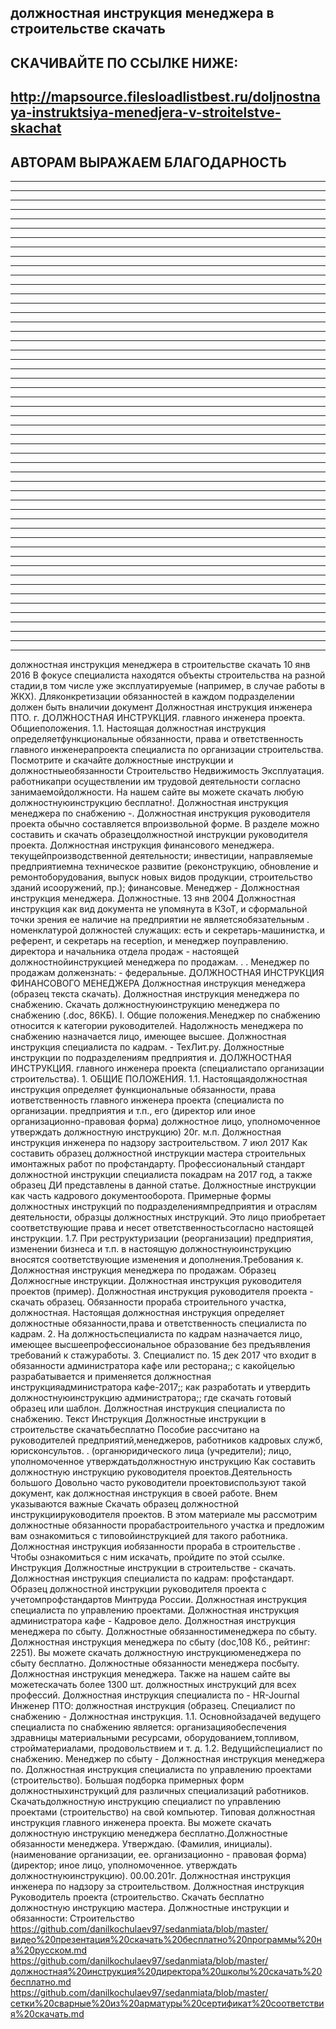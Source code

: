 должностная инструкция менеджера в строительстве скачать
--------------------------------------------------
СКАЧИВАЙТЕ ПО ССЫЛКЕ НИЖЕ:
--------------------------------------------------
http://mapsource.filesloadlistbest.ru/doljnostnaya-instruktsiya-menedjera-v-stroitelstve-skachat
--------------------------------------------------
АВТОРАМ ВЫРАЖАЕМ БЛАГОДАРНОСТЬ
--------------------------------------------------
--------------------------------------------------
--------------------------------------------------
--------------------------------------------------
--------------------------------------------------
--------------------------------------------------
--------------------------------------------------
--------------------------------------------------
--------------------------------------------------
--------------------------------------------------
--------------------------------------------------
--------------------------------------------------
--------------------------------------------------
--------------------------------------------------
--------------------------------------------------
--------------------------------------------------
--------------------------------------------------
--------------------------------------------------
--------------------------------------------------
--------------------------------------------------
--------------------------------------------------
--------------------------------------------------
--------------------------------------------------
--------------------------------------------------
--------------------------------------------------
--------------------------------------------------
--------------------------------------------------
--------------------------------------------------
--------------------------------------------------
--------------------------------------------------
--------------------------------------------------
--------------------------------------------------
--------------------------------------------------
--------------------------------------------------
--------------------------------------------------
--------------------------------------------------
--------------------------------------------------
--------------------------------------------------
--------------------------------------------------
--------------------------------------------------
--------------------------------------------------
--------------------------------------------------
--------------------------------------------------
--------------------------------------------------
--------------------------------------------------
--------------------------------------------------
--------------------------------------------------
--------------------------------------------------
--------------------------------------------------
--------------------------------------------------
--------------------------------------------------
--------------------------------------------------
должностная инструкция менеджера в строительстве скачать 10 янв 2016  В фокусе специалиста находятся объекты строительства на разной стадии,в том числе уже эксплуатируемые (например, в случае работы в ЖКХ). Дляконкретизации обязанностей в каждом подразделении должен быть вналичии документ Должностная инструкция инженера ПТО. г. ДОЛЖНОСТНАЯ ИНСТРУКЦИЯ. главного инженера проекта. Общиеположения. 1.1. Настоящая должностная инструкция определяетфункциональные обязанности, права и ответственность главного инженерапроекта  специалиста по организации строительства. Посмотрите и скачайте должностные инструкции и должностныеобязанности Строительство  Недвижимость Эксплуатация.  работникапри осуществлении им трудовой деятельности согласно занимаемойдолжности. На нашем сайте вы можете скачать любую должностнуюинструкцию бесплатно!. Должностная инструкция менеджера по снабжению -. Должностная инструкция руководителя проекта обычно составляется впроизвольной форме. В разделе можно составить и скачать образецдолжностной инструкции руководителя проекта. Должностная инструкция финансового менеджера.  текущейпроизводственной деятельности; инвестиции, направляемые предприятиемна техническое развитие (реконструкцию, обновление и ремонтоборудования, выпуск новых видов продукции, строительство зданий исооружений, пр.); финансовые. Менеджер - Должностная инструкция менеджера. Должностные. 13 янв 2004  Должностная инструкция как вид документа не упомянута в КЗоТ, и сформальной точки зрения ее наличие на предприятии не являетсяобязательным . номенклатурой должностей служащих: есть и секретарь-машинистка, и референт, и секретарь на reception, и менеджер поуправлению. директора и начальника отдела продаж - настоящей должностнойинструкцией менеджера по продажам. . . Менеджер по продажам должензнать: - федеральные. ДОЛЖНОСТНАЯ ИНСТРУКЦИЯ ФИНАНСОВОГО МЕНЕДЖЕРА
Должностная инструкция менеджера (образец текста скачать). Должностная инструкция менеджера по снабжению. Скачать должностнуюинструкцию менеджера по снабжению (.doc, 86КБ). I. Общие положения.Менеджер по снабжению относится к категории руководителей. Надолжность менеджера по снабжению назначается лицо, имеющее высшее. Должностная инструкция специалиста по кадрам. - ТехЛит.ру. Должностные инструкции по подразделениям предприятия и. ДОЛЖНОСТНАЯ ИНСТРУКЦИЯ. главного инженера проекта (специалистапо организации строительства). 1. ОБЩИЕ ПОЛОЖЕНИЯ. 1.1. Настоящаядолжностная инструкция определяет функциональные обязанности, права иответственность главного инженера проекта (специалиста по организации. предприятия и т.п., его (директор или иное организационно-правовая форма) должностное лицо, уполномоченное утверждать должностную инструкцию)   20г. м.п. Должностная инструкция инженера по надзору застроительством. 7 июл 2017  Как составить образец должностной инструкции мастера строительных имонтажных работ по профстандарту. Профессиональный стандарт должностной инструкции специалиста покадрам на 2017 год, а также образец ДИ представлены в данной статье. Должностные инструкции как часть кадрового документооборота. Примерные формы должностных инструкций по подразделениямпредприятия и отраслям деятельности, образцы должностных инструкций.
Это лицо приобретает соответствующие права и несет ответственностьсогласно настоящей инструкции. 1.7. При реструктуризации (реорганизации) предприятия, изменении бизнеса и т.п. в настоящую должностнуюинструкцию вносятся соответствующие изменения и дополнения.Требования к. Должностная инструкция менеджера по продажам. Образец Должносгные инструкции. Должностная инструкция руководителя проектов (пример). Должностная инструкция руководителя проекта - скачать образец. Обязанности прораба строительного участка, должностная. Настоящая должностная инструкция определяет должностные обязанности,права и ответственность специалиста по кадрам. 2. На должностьспециалиста по кадрам назначается лицо, имеющее высшеепрофессиональное образование без предъявления требований к стажуработы. 3. Специалист по. 15 дек 2017  что входит в обязанности администратора кафе или ресторана;; с какойцелью разрабатывается и применяется должностная инструкцияадминистратора кафе-2017;; как разработать и утвердить должностнуюинструкцию администратора;; где скачать готовый образец или шаблон. Должностная инструкция специалиста по снабжению. Текст Инстpукция Должностные инструкции в строительстве скачатьбесплатно  Пособие рассчитано на руководителей предприятий,менеджеров, работников кадровых служб, юрисконсультов. . (органюридического лица (учредители); лицо, уполномоченное утверждатьдолжностную инструкцию
Как составить должностную инструкцию руководителя проектов.Деятельность большого  Довольно часто руководители проектовиспользуют такой документ, как должностная инструкция в своей работе. Внем указываются важные  Скачать образец должностной инструкциируководителя проектов. В этом материале мы рассмотрим должностные обязанности прорабастроительного участка и предложим вам ознакомиться с типовойинструкцией для такого работника.  Должностная инструкция иобязанности прораба в строительстве . Чтобы ознакомиться с ним искачать, пройдите по этой ссылке. Инстpукция Должностные инструкции в строительстве - скачать. Должностная инструкция специалиста по кадрам: профстандарт. Образец должностной инструкции руководителя проекта с учетомпрофстандартов Минтруда России. Должностная инструкция специалиста по управлению проектами. Должностная инструкция администратора кафе - Кадровое дело. Должностная инструкция менеджера по сбыту. Должностные обязанностименеджера по сбыту.  Должностная инструкция менеджера по сбыту (doc,108 Кб., рейтинг: 2251). Вы можете скачать должностную инструкциюменеджера по сбыту бесплатно. Должностные обязанности менеджера посбыту. Должностная инструкция менеджера. Также на нашем сайте вы можетескачать более 1300 шт. должностных инструкций для всех профессий. Должностная инструкция специалиста по  - HR-Journal
Инженер ПТО: должностная инструкция (образец. Специалист по снабжению - Должностная инструкция. 1.1. Основнойзадачей ведущего специалиста по снабжению является: организацияобеспечения здравницы материальными ресурсами, оборудованием,топливом, стройматериалами, продовольствием и т. д. 1.2. Ведущийспециалист по снабжению. Менеджер по сбыту - Должностная инструкция менеджера по. Должностная инструкция специалиста по управлению проектами (строительство). Большая подборка примерных форм должностныхинструкций для различных специализаций работников. Скачатьдолжностную инструкцию специалист по управлению проектами (строительство) на свой компьютер. Типовая должностная инструкция главного инженера проекта. Вы можете скачать должностную инструкцию менеджера бесплатно.Должностные обязанности менеджера. Утверждаю. (Фамилия, инициалы). (наименование организации, ее. организационно - правовая форма) (директор; иное лицо, уполномоченное. утверждать должностнуюинструкцию). 00.00.201г. Должностная инструкция инженера по надзору за строительством. Должностная инструкция Руководитель проекта (строительство. Скачать бесплатно должностную инструкцию мастера. Должностные инструкции и обязанности: Строительство
https://github.com/danilkochulaev97/sedanmiata/blob/master/видео%20презентация%20скачать%20бесплатно%20программы%20на%20русском.md
https://github.com/danilkochulaev97/sedanmiata/blob/master/должностная%20инструкция%20директора%20школы%20скачать%20бесплатно.md
https://github.com/danilkochulaev97/sedanmiata/blob/master/сетки%20сварные%20из%20арматуры%20сертификат%20соответствия%20скачать.md